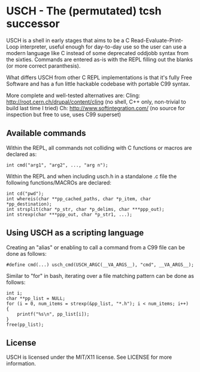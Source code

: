 USCH - The (permutated) tcsh successor
======================================

USCH is a shell in early stages that aims to be a C Read-Evaluate-Print-Loop interpreter, useful enough for day-to-day use so the user can use a modern language like C instead of some deprecated oddjobb syntax from the sixties.
Commands are entered as-is with the REPL filling out the blanks (or more correct paranthesis).

What differs USCH from other C REPL implementations is that it's fully Free Software and has a fun little hackable codebase with portable C99 syntax.

More complete and well-tested alternatives are:
Cling: http://root.cern.ch/drupal/content/cling (no shell, C++ only, non-trivial to build last time I tried)
Ch: http://www.softintegration.com/ (no source for inspection but free to use, uses C99 superset)

Available commands
-------------------
Within the REPL, all commands not colliding with C functions or macros are declared as:

    int cmd("arg1", "arg2", ..., "arg n");

Within the REPL and when including usch.h in a standalone .c file the following functions/MACROs are declared:

    int cd("pwd");
    int whereis(char **pp_cached_paths, char *p_item, char *pp_destination);
    int strsplit(char *p_str, char *p_delims, char ***ppp_out);
    int strexp(char ***ppp_out, char *p_str1, ...);

Using USCH as a scripting language
----------------------------------
Creating an "alias" or enabling to call a command from a C99 file can be done as follows:

    #define cmd(...) usch_cmd(USCH_ARGC(__VA_ARGS__), "cmd", __VA_ARGS__);

Similar to "for" in bash, iterating over a file matching pattern can be done as follows:

    int i;
    char **pp_list = NULL;
    for (i = 0, num_items = strexp(&pp_list, "*.h"); i < num_items; i++)
    {
        printf("%s\n", pp_list[i]);
    }
    free(pp_list);

License
-------
USCH is licensed under the MIT/X11 license. See LICENSE for more information.
